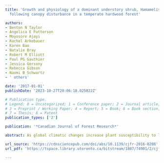```yaml
---
title: 'Growth and physiology of a dominant understory shrub, Hamamelis virginiana,
  following canopy disturbance in a temperate hardwood forest'

authors:
- Benton N Taylor
- Angelica E Patterson
- Moyosore Ajayi
- Rachel Arkebauer
- Karen Bao
- Natalie Bray
- Robert M Elliott
- Paul PG Gauthier
- Jessica Gersony
- Rebecca Gibson
- Naomi B Schwartz
- ' others'

date: '2017-01-01'
publishDate: '2023-10-27T20:06:18.025022Z'

# Publication type.
# Legend: 0 = Uncategorized; 1 = Conference paper; 2 = Journal article;
# 3 = Preprint / Working Paper; 4 = Report; 5 = Book; 6 = Book section;
# 7 = Thesis; 8 = Patent
publication_types: ['2']

publication: '*Canadian Journal of Forest Research*'

abstract: As global climatic changes increase plant susceptibility to large-scale disturbances such as drought and pathogens, understory responses to these disturbances will become increasingly important to long-term forest dynamics. To better understand understory responses to canopy disturbance, we measured changes in the growth and physiology of the dominant understory shrub, American witch-hazel (Hamamelis virginiana L.), in response to girdling of canopy oaks in a temperate hardwood forest of the northeastern United States. Changes in the growth and physiology of H. virginiana may be important to the regeneration of northeastern temperate forests, as this common shrub largely shapes the microenvironment for seedlings on the forest floor where it occurs. Canopy disturbance by girdling resulted in significant increases in light and soil nitrogen availability. In response to these environmental changes, basal-area growth of H. virginiana increased by an average 334%. This growth increase corresponded to significant increases in foliar nitrogen, respiration, and leaf chlorophyll and carotenoid concentrations. These findings indicate improved environmental conditions and increased growth for this understory shrub following the loss of dominant canopy trees. This study suggests that following large-scale canopy disturbance, H. virginiana and shrubs like it may play an important role in competing for soil N and shading seedlings of regenerating canopy species.

url_source: 'https://cdnsciencepub.com/doi/abs/10.1139/cjfr-2016-0208'
url_pdf: 'https://tspace.library.utoronto.ca/bitstream/1807/74901/2/cjfr-2016-0208.pdf'

---
```

